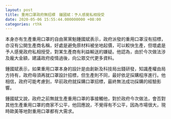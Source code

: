 ```yaml
---
layout: post
title: 重用口罩政府無招標　鍾國斌：予人感覺私相授受
date: 2020-05-06 15:55:44.000000000 +08:00
categories: rthk
---
```


本身亦有生產重用口罩的自由黨黨魁鍾國斌表示，政府派發的重用口罩沒有招標，亦沒有公開生產商名稱，好處是避免原材料被坐地起價，可以較快生產，但壞處是予人感覺政府私相授受，對某生產商有利益輸送的嫌疑。他認為，由於今次做法涉及龐大金額，建議政府疫情過後，向公眾交代更多資料。

鍾國斌表示，如果重用口罩本身的設計是由創新及科技局出錢研發，知識產權由局方持有，政府毋須再就口罩設計招標，但生產則不同，最好依足採購程序進行。他相信，政府可能考慮到，早前政府就採購口罩招標，最終無法成功採購的經驗影響。

鍾國斌又說，政府之前無就生產重用口罩的事接觸他，對於政府今次做法，會否對其他生產重用口罩的商家不公平，他回應說，不覺得有不公平，因為市場很大，現時歐美等地對重用口罩都有大需求。
